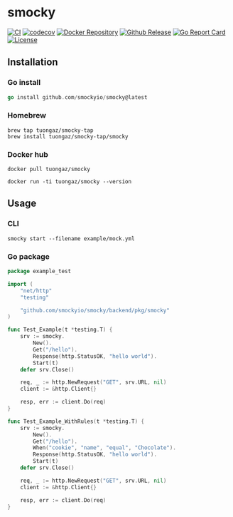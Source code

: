 # smocky

[![CI](https://github.com/tuongaz/smocky/actions/workflows/main.yml/badge.svg)](https://github.com/tuongaz/smocky/actions/workflows/main.yml)
[![codecov](https://codecov.io/gh/tuongaz/smocky/branch/main/graph/badge.svg?token=0AXGI7UR85)](https://codecov.io/gh/tuongaz/smocky)
[![Docker Repository](https://img.shields.io/docker/pulls/tuongaz/smocky)](https://hub.docker.com/r/tuongaz/smocky)
[![Github Release](https://img.shields.io/github/v/release/tuongaz/smocky)](https://github.com/tuongaz/smocky/releases/latest)
[![Go Report Card](https://goreportcard.com/badge/github.com/tuongaz/smocky)](https://goreportcard.com/report/github.com/tuongaz/smocky)
[![License](https://img.shields.io/badge/License-Apache_2.0-blue.svg)](https://opensource.org/licenses/Apache-2.0)


## Installation

### Go install

```go
go install github.com/smockyio/smocky@latest
```

### Homebrew

```shell
brew tap tuongaz/smocky-tap
brew install tuongaz/smocky-tap/smocky
```

### Docker hub

```shell
docker pull tuongaz/smocky

docker run -ti tuongaz/smocky --version
```

## Usage

### CLI

`smocky start --filename example/mock.yml`

### Go package

```go
package example_test

import (
	"net/http"
	"testing"

	"github.com/smockyio/smocky/backend/pkg/smocky"
)

func Test_Example(t *testing.T) {
	srv := smocky.
		New().
		Get("/hello").
		Response(http.StatusOK, "hello world").
		Start(t)
	defer srv.Close()

	req, _ := http.NewRequest("GET", srv.URL, nil)
	client := &http.Client{}

	resp, err := client.Do(req)
}

func Test_Example_WithRules(t *testing.T) {
	srv := smocky.
		New().
		Get("/hello").
		When("cookie", "name", "equal", "Chocolate").
		Response(http.StatusOK, "hello world").
		Start(t)
	defer srv.Close()

	req, _ := http.NewRequest("GET", srv.URL, nil)
	client := &http.Client{}

	resp, err := client.Do(req)
}
```